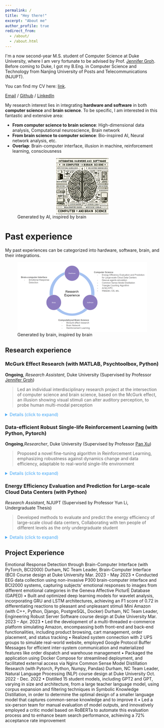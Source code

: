 ```yaml
---
permalink: /
title: "Hey there!"
excerpt: "About me"
author_profile: true
redirect_from: 
  - /about/
  - /about.html
---
```



I'm a now second-year M.S. student of Computer Science at Duke University, where I am very fortunate to be advised by Prof. [Jennifer Groh](https://people.duke.edu/~jmgroh/). Before coming to Duke, I got my B.Eng. in Computer Science and Technology from Nanjing University of Posts and Telecommunications (NJUPT).

You can find my CV here: [link](../assets/CV_YuchenCao.pdf).

[Email](mailto:im.yuchen.cao@duke.edu) / [Github](https://github.com/purmecia) / [LinkedIn](https://www.linkedin.com/in/yuchencaoduke/) 

My research interest lies in integrating **hardware and software** in both **computer science** and **brain science**. To be specific, I am interested in this fantastic and extensive area:

- **From computer science to brain science**: High-dimensional data analysis, Computational neuroscience, Brain network
- **From brain science to computer science**: Bio-inspired AI, Neural network analysis, etc.
- **Overlap**: Brain-computer interface, illusion in machine, reinforcement learning, consciousness

<figure>  
<img src="/images/research_interest.png" alt="Research Interest" style="width: 40%; display: block; margin-left: auto; margin-right: auto;"/>
  <figcaption>Generated by AI, inspired by brain</figcaption>
</figure>


# Past experience
My past experiences can be categorized into hardware, software, brain, and their integrations.
<figure>  
<img src="/images/Research_experience.png" alt="Research Experience" style="width: %40; display: block; margin-left: auto; margin-right: auto;"/>
  <figcaption>Generated by brain, inspired by brain</figcaption>
</figure>

## Research experience

### McGurk Effect Research (with MATLAB, Psychtoolbox, Python)

**Ongoing**, *Research Assistant*, Duke University (Supervised by Professor [Jennifer Groh](https://people.duke.edu/~jmgroh/))

>Led an individual interdisciplinary research project at the intersection of computer science and brain science, based on the McGurk effect, an illusion showing visual stimuli can alter auditory perception, to probe human multi-modal perception
  
<details>

<summary style="color:#42A5F5">Details (click to expand)</summary>
<ul>
<li>Developed video stimuli that can elicit the McGurk effect on subjects with a 100% success rate, exceeding existing stimuli</li>
<li>Engineered a comprehensive system integrating hardware and software from scratch, including an eye tracker and in-ear microphones, coupled with
Psychtoolbox and JACK for efficient data capture in a sound-proof booth</li>
<li>Executed end-to-end experimental procedures with 15 participants, involving script writing, participant recruitment, and ear-canal sound data collection</li> 
<li>Applying interdisciplinary analytical methods, including sliding windowalignment, Mann-Whitney U test, and Fast Fourier Transform (FFT), for precise data analysis and visualization, to figure out what is inputted to the brain for processing</li>
</ul>

<img src="/images/McGurk.png" alt="McGurk" style="width: 40%; display: inline-block;"/>  

</details>

### Data-efficient Robust Single-life Reinforcement Learning (with Python, Pytorch)                            

**Ongoing**,*Researcher*, Duke University (Supervised by Professor [Pan Xu](https://panxulab.github.io/))

>Proposed a novel fine-tuning algorithm in Reinforcement Learning, emphasizing robustness against dynamics change and data efficiency, adaptable to real-world single-life environment

<details>

<summary style="color:#42A5F5">Details (click to expand)</summary>

<ul>
<li>Conducting comprehensive simulation tests to validate the algorithm's efficacy using the OpenAI Gym environment</li>
<ul>

<img src="/images/RL.png" alt="McGurk" style="width: 40%; display: inline-block;"/>  

</details>

### Energy Efficiency Evaluation and Prediction for Large-scale Cloud Data Centers (with Python)

*Research Assistant*, NJUPT (Supervised by Professor Yun Li, Undergraduate Thesis)

>Developed methods to evaluate and predict the energy efficiency of large-scale cloud data centers, Collaborating with ten people of different levels as  the only undergraduate student

<details>

<summary style="color:#42A5F5">Details (click to expand)</summary>

<ul>
<li>Conducted energy consumption modeling for servers and Docker containers, built time-series models for CPU-intensive, memory-intensive, and IO-intensive task flows, and analyzed energy usage across memory, CPU, and hard disks</li>
<li>Implemented OpenStack and Docker systems, simulating cloud data center environments, and collected data on energy usage and hardware specifications
Psychtoolbox and JACK for efficient data capture in a sound-proof booth</li>
<li>Specialized in hard disk failure prediction, applying techniques such as undersampling, automated machine learning, and online learning to address proposed issues in this task like data imbalance, conceptual drift, and feature divergence, achieving a prediction accuracy of 90.9% and a Matthews correlation coefficient (MCC) of 80.3%</li>
<li>Received <b>excellent undergraduate thesis award (Top 5%) </b>for products based on related research results</li>
</ul>

<img src="/images/disk.png" alt="McGurk" style="width: %40;"/>  

</details>
  
## Project Experience

Emotional Response Detection through Brain-Computer Interface (with PyTorch, BCI2000)                       Durham, NC
Team Leader, Brain-Computer Interface (BCI) Course design at Duke University                                         Mar. 2023 - May 2023
•	Conducted EEG data collection using non-invasive P300 brain-computer interface and BCI2000 systems, capturing subjects' emotional responses to images from different emotional categories in the Geneva Affective PicturE Database (GAPED)
•	Built and optimized deep learning models for wavelet analysis, incorporating GRU and LSTM architectures, achieving an F1 score of 0.72 in differentiating reactions to pleasant and unpleasant stimuli
Mini Amazon (with C++, Python, Django, PostgreSQL, Docker)                                                               Durham, NC
Team Leader, Engineering Robust Server Software course design at Duke University                                Mar. 2023 – Apr. 2023
•	Led the development of a multi-threaded e-commerce platform simulating Amazon, encompassing both front-end and back-end functionalities, including product browsing, cart management, order placement, and status tracking
•	Realized system connection with 2 UPS groups to simulate real-world website, employed Google Protocol Buffer Messages for efficient inter-system communication and materialized features like order dispatch and warehouse management
•	Packaged the application using Docker Compose for streamlined deployment, and facilitated external access via Nginx
Common Sense Model Distillation Research (with Pytorch, Python, Numpy, Pandas)                                  Durham, NC
Team Leader, Natural Language Processing (NLP) course design at Duke University                                  Oct. 2022 - Dec. 2022
•	Distilled 15 student models, including GPT2 and GPT, varying in size and architecture, from a large teacher language model, using corpus expansion and filtering techniques in Symbolic Knowledge Distillation, in order to determine the optimal design of a smaller language model that captures common-sense knowledge and to improve it
•	Led a six-person team for manual evaluation of model outputs, and innovatively employed a critic model based on RoBERTa to automate this evaluation process and to enhance beam search performance, achieving a 72% acceptance rate improvement





